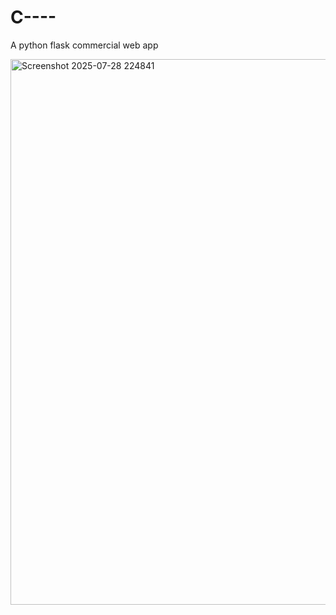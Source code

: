 # C----
A python flask commercial web app

<img width="1801" height="873" alt="Screenshot 2025-07-28 224841" src="https://github.com/user-attachments/assets/0594a098-5399-41bc-a75f-d1286d9ca4c6" />
